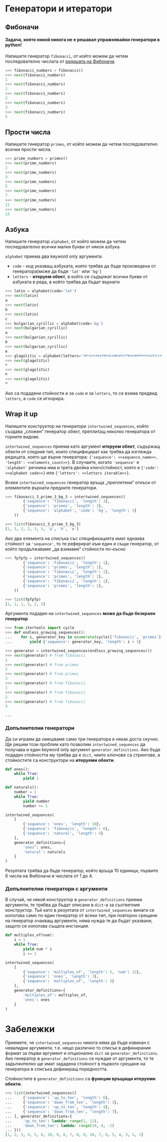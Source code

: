 # Генератори и итератори

## Фибоначи
#### Задача, която никой никога не е решавал упражнявайки генератори в python!

Напишете генератор `fibonacci`, от който можем да четем последователно числата от [редицата на Фибоначи](https://en.wikipedia.org/wiki/Fibonacci_number).

```python
>>> fibonacci_numbers = fibonacci()
>>> next(fibonacci_numbers)
1
>>> next(fibonacci_numbers)
1
>>> next(fibonacci_numbers)
2
>>> next(fibonacci_numbers)
3
>>> next(fibonacci_numbers)
5
```

## Прости числа
Напишете генератор `primes`, от който можем да четем последователно всички прости числа.

```python
>>> prime_numbers = primes()
>>> next(prime_numbers)
2
>>> next(prime_numbers)
3
>>> next(prime_numbers)
5
>>> next(prime_numbers)
7
>>> next(prime_numbers)
11
>>> next(prime_numbers)
13
```

## Азбука
Напишете генератор `alphabet`, от който можем да четем последователно всички малки букви от някоя азбука.

`alphabet` приема два keyword only аргумента:
 * `code` - код указващ азбуката, която трябва да бъде произведена от генератора(може да бъде `'lat'` или `'bg'`)
 * `letters` - **итеруем обект**, в който се съдържат всички букви от азбуката в реда, в който трябва да бъдат върнати

```python
>>> latin = alphabet(code='lat')
>>> next(latin)
a
>>> next(latin)
b
>>> next(latin)
c
>>> bulgarian_cyrillic = alphabet(code='bg')
>>> next(bulgarian_cyrillic)
а
>>> next(bulgarian_cyrillic)
б
>>> next(bulgarian_cyrillic)
в
>>> glagolitic = alphabet(letters='ⰰⰱⰲⰳⰴⰵⰶⰷⰸⰹⰺⰻⰼⰽⰾⰿⱀⱁⱂⱃⱄⱅⱆⱇⱈⱉⱊⱋⱌⱍⱎⱏⱐⱑⱒⱓⱔⱕⱖⱗⱘⱙⱚⱛⱜⱝⱞ')
>>> next(glagolitic)
ⰰ
>>> next(glagolitic)
ⰱ
>>> next(glagolitic)
ⰲ
```

Ако са подадени стойности и за `code` и за `letters`, то се взима предвид `letters`, а `code` се игнорира.

## Wrap it up
Напишете конструктор на генератори `intertwined_sequences`, който създава „сложен“ генератор обект, преплитащ няколко генератора от горните видове.

`intertwined_sequences` приема като аргумент **итеруем обект**, съдържащ обекти от следния тип, които специфицират как трябва да изглежда редицата, която ще върне генератора: `{'sequence': <<sequence_name>>, 'length': <<elements_count>>}`. В случаите, когато `'sequence'` е `'alphabet'` речника има и трета двойка ключ/стойност, която е `{'code': <<alphabet code>>}` или `{'letters': <<letters iterable>>}`.

Всеки `intertwined_sequences` генератор връща „преплетени“ откъси от елементите върнати предните генератори.

```python
>>> fibonacci_3_prime_3_bg_3 = intertwined_sequences((
        {'sequence': 'fibonacci', 'length': 3},
        {'sequence': 'primes', 'length': 3},
        {'sequence': 'alphabet', 'code': 'bg', 'length': 3}
    ))

>>> list(fibonacci_3_prime_3_bg_3)
[1, 1, 2, 2, 3, 5, 'а', 'б', 'в']
```

Ако два елемента на списъка със спецификацията имат еднаква стойност за `'sequence'`, то те реферират към един и същи генератор, от който продължаваме „да взимаме“ стойности по-късно

```python
>>> fpfpfp = intertwined_sequences((
        {'sequence': 'fibonacci', 'length': 1},
        {'sequence': 'primes', 'length': 1},
        {'sequence': 'fibonacci', 'length': 1},
        {'sequence': 'primes', 'length': 1},
        {'sequence': 'fibonacci', 'length': 1},
        {'sequence': 'primes', 'length': 1},
    ))

>>> list(fpfpfp)
[1, 2, 1, 3, 2, 5]
```
Аргумента подаден на `intertwined_sequences` **може да бъде безкраен генератор**

```python
>>> from itertools import cycle
>>> def endless_growing_sequences():
...    for i, generator_key in enumerate(cycle(['fibonacci', 'primes'])):
...        yield {'sequence': generator_key, 'length': i + 1}

>>> generator = intertwined_sequences(endless_growing_sequences())
>>> next(generator) # from fibonacci
1
>>> next(generator) # from primes
2
>>> next(generator) # from primes
3
>>> next(generator) # from fibonacci
1
>>> next(generator) # from fibonacci
2
>>> next(generator) # from fibonacci
3

...
```

### Допълнителни генератори
Да си играем да омешваме само три генератора е някак доста скучно. Ще решим този проблем като позволим `intertwined_sequences` да получава и един keyword only аргумент `generator_definitions`. Ако бъде подаден стойността му трябва да е `dict`, чиито ключове са стрингове, а стойностите са конструктори на **итеруеми обекти**.


```python
def ones():
    while True:
        yield 1

def naturals():
    number = 1
    while True:
        yield number
        number += 1

intertwined_sequences(
    [
        {'sequence': 'ones', 'length': 10},
        {'sequence': 'fibonacci', 'length': 6},
        {'sequence': 'natural', 'length': 4}
    ],
    generator_definitions={
        'ones': ones,
        'natural': naturals
    }
)
```

Резултата трябва да бъде генератор, който връща 10 единици, първите 6 числа на Фибоначи и числата от 1 до 4.

### Допълнителни генератори с аргументи
В случай, че някой конструктор в `generator_definitions` приема аргументи, те трябва да бъдат описани в `dict`-а за съответния конструктор. Тъй като в резултата от `intertwined_sequences` винаги се използва само по един генератор от всеки тип, при повторно срещане на генератор очакващ аргументи, няма нужда те да бъдат указвани, защото се използва същата инстанция.

```python
def multiples_of(num):
    i = 1
    while True:
        yield num * i
        i += 1

intertwined_sequences(
    [
        {'sequence': 'multiples_of', 'length': 5, 'num': 12},
        {'sequence': 'ones', 'length': 3},
        {'sequence': 'multiples_of', 'length': 3}
    ],
    generator_definitions={
        'multiples_of': multiples_of,
        'ones': ones
    }
)
```

# Забележки
Приемете, че `intertwined_sequences` никога няма да бъде извикан с невалидни аргументи, т.е. нещо различно то списък в дефинирания формат за първи аргумент и опционално `dict` за `generator_definitions`. Ако генератор в `generator_definitions` се нуждае от аргументи, то те задължително ще имат зададена стойност в първото срещане на генератора в списъка дефиниращ поредността.

Стойностите в `generator_definitions` са **функции връщащи итеруеми обекти**.

```python
>>> list(intertwined_sequences([
...     {'sequence': 'up_to_ten', 'length': 6},
...     {'sequence': 'down_from_ten', 'length': 3},
...     {'sequence': 'up_to_ten', 'length': 4},
...     {'sequence': 'down_from_ten', 'length': 7},
... ], generator_definitions={
...     'up_to_ten': lambda: range(1, 11),
...     'down_from_ten': lambda: range(10, 0, -1)
... }))
[1, 2, 3, 4, 5, 6, 10, 9, 8, 7, 8, 9, 10, 7, 6, 5, 4, 3, 2, 1]
```